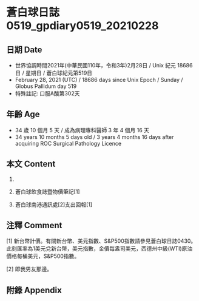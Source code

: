 [_metadata_:encoding]: - "utf-8"
[_metadata_:language]: - "zh-Hant-TW"
[_metadata_:fileformat]: - "markdown"
[_metadata_:MIME_type]: - "text/plain"
[_metadata_:markdown_version]: - "commonmark version 0.29"
[_metadata_:markdown_spec]: - "https://spec.commonmark.org/0.29/"

# 蒼白球日誌0519_gpdiary0519_20210228 #

## 日期 Date ##

* 世界協調時間2021年(中華民國110年，令和3年)2月28日 / Unix 紀元 18686 日 / 星期日 / 蒼白球紀元第519日
* February 28, 2021 (UTC) / 18686 days since Unix Epoch / Sunday / Globus Pallidum day 519
* 特殊註記: 口服A酸第302天

## 年齡 Age ##

* 34 歲 10 個月 5 天 / 成為病理專科醫師 3 年 4 個月 16 天
* 34 years 10 months 5 days old / 3 years 4 months 16 days after acquiring ROC Surgical Pathology Licence

## 本文 Content ##

1. 

    
2. 蒼白球飲食誌暨物價筆記[1]

    
3. 蒼白球南港通訊處[2]支出回報[1]

    

## 注釋 Comment ##

[1] 新台幣計價。有關新台幣、美元指數、S&P500指數請參見蒼白球日誌0430。此刻匯率為1美元兌新台幣，美元指數，金價每盎司美元，西德州中級(WTI)原油價格每桶美元，S&P500指數。


[2] 即我男友那邊。



## 附錄 Appendix ##


